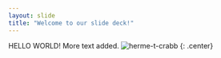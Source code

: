 ```yaml
---
layout: slide
title: "Welcome to our slide deck!"
---
```


HELLO WORLD!
More text added.
![herme-t-crabb](https://octodex.github.com/images/herme-t-crabb.png)
{: .center}
